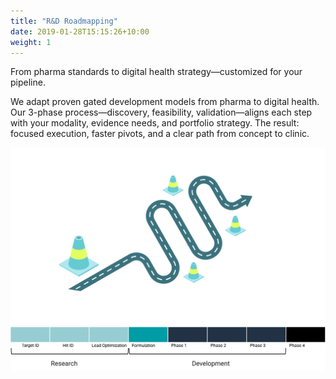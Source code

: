 ```yaml
---
title: "R&D Roadmapping"
date: 2019-01-28T15:15:26+10:00
weight: 1
---
```


From pharma standards to digital health strategy—customized for your pipeline.

We adapt proven gated development models from pharma to digital health. Our 3-phase process—discovery, feasibility, validation—aligns each step with your modality, evidence needs, and portfolio strategy. The result: focused execution, faster pivots, and a clear path from concept to clinic.

![](/images/illustrations/rd-roadmapping.svg)
![](/images/illustrations/clinical_pipeline_basic.svg)
